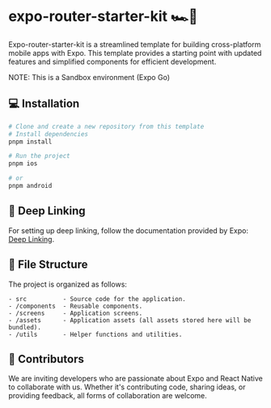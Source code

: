 # expo-router-starter-kit 🏎️📱

Expo-router-starter-kit is a streamlined template for building cross-platform mobile apps with Expo. This template provides a starting point with updated features and simplified components for efficient development. 

NOTE: This is a Sandbox environment (Expo Go)

## 💻 Installation

```bash
# Clone and create a new repository from this template
# Install dependencies
pnpm install
```

```bash
# Run the project
pnpm ios
```

```bash
# or
pnpm android
```

## 🔗 Deep Linking

For setting up deep linking, follow the documentation provided by Expo: [Deep Linking](https://docs.expo.dev/guides/deep-linking/).

## 📁 File Structure

The project is organized as follows:

```shell
- src          - Source code for the application.
- /components  - Reusable components.
- /screens     - Application screens.
- /assets      - Application assets (all assets stored here will be bundled).
- /utils       - Helper functions and utilities.
```

## 👥 Contributors

We are inviting developers who are passionate about Expo and React Native to collaborate with us. Whether it's contributing code, sharing ideas, or providing feedback, all forms of collaboration are welcome.

